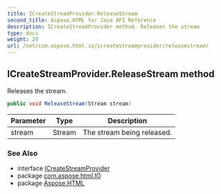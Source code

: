 ```yaml
---
title: ICreateStreamProvider.ReleaseStream
second_title: Aspose.HTML for Java API Reference
description: ICreateStreamProvider method. Releases the stream
type: docs
weight: 20
url: /net/com.aspose.html.io/icreatestreamprovider/releasestream/
---
```

## ICreateStreamProvider.ReleaseStream method

Releases the stream.

```java
public void ReleaseStream(Stream stream)
```

| Parameter | Type | Description |
| --- | --- | --- |
| stream | Stream | The stream being released. |

### See Also

* interface [ICreateStreamProvider](../)
* package [com.aspose.html.IO](../../icreatestreamprovider/)
* package [Aspose.HTML](../../../)
